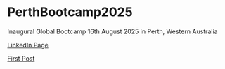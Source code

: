# PerthBootcamp2025
Inaugural Global Bootcamp 16th August 2025 in Perth, Western Australia

[LinkedIn Page](https://www.linkedin.com/company/global-security-bootcamp/)

[First Post](https://www.linkedin.com/feed/update/urn:li:activity:7357978996736774144)



